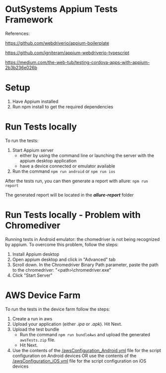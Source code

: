 # OutSystems Appium Tests Framework

References:

https://github.com/webdriverio/appium-boilerplate

https://github.com/igniteram/appium-webdriverio-typescript

https://medium.com/the-web-tub/testing-cordova-apps-with-appium-2b3b236e026b

# Setup
1. Have Appium installed
2. Run npm install to get the required dependencies

# Run Tests locally

To run the tests:
1. Start Appium server
    * either by using the command line or launching the server with the appium desktop application
    * have a device connected or emulator available
2. Run the command `npm run android` or `npm run ios`

After the tests run, you can then generate a report with allure:
`npm run report`

The generated report will be located in the **_allure-report_** folder


# Run Tests locally - Problem with Chromediver

Running tests in Android emulator: the chomedriver is not being recognized by appium.
To overcome this problem, follow the steps:
1. Install Appium desktop
2. Open appium desktop and click in "Advanced" tab
3. Scroll down. In the Chromedriver Binary Path parameter, paste the path to the chromedriver: "\<path>\chromedriver.exe"
4. Click "Start Server"

# AWS Device Farm

To run the tests in the device farm follow the steps: 
1. Create a run in aws
2. Upload your application (either _.ipa_ or _.apk_). Hit Next.
3. Upload the test bundle
    * Run the command `npm run bundleAws` and upload the generated `awsTests.zip` file.  
    * Hit Next.
4. Use the contents of the [/awsConfiguration_Android.yml](awsConfiguration_Android.yml) file for the script configuration on Android devices OR use the contents of the [/awsConfiguration_iOS.yml](awsConfiguration_iOS.yml) file for the script configuration on iOS devices
